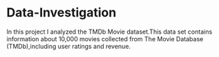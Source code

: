 # Data-Investigation 
In this project I analyzed the TMDb Movie dataset.This data set contains information about 10,000 movies collected from The Movie Database (TMDb),including user ratings and revenue.
